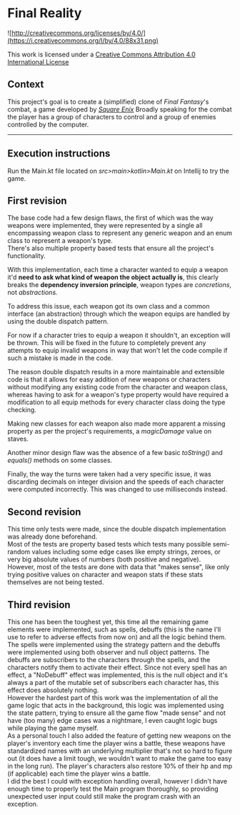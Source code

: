 Final Reality
=============

![http://creativecommons.org/licenses/by/4.0/](https://i.creativecommons.org/l/by/4.0/88x31.png)

This work is licensed under a
[Creative Commons Attribution 4.0 International License](http://creativecommons.org/licenses/by/4.0/)

Context
-------

This project's goal is to create a (simplified) clone of _Final Fantasy_'s combat, a game developed
by [_Square Enix_](https://www.square-enix.com)
Broadly speaking for the combat the player has a group of characters to control and a group of
enemies controlled by the computer.

---

Execution instructions
--------------

Run the Main.kt file located on *src>main>kotlin>Main.kt* on Intellij to try the game.

First revision
--------------

The base code had a few design flaws, the first of which was the way weapons were implemented, they were represented
by a single all encompassing weapon class to represent any generic weapon and an enum class to represent
a weapon's type. \
There's also multiple property based tests that ensure all the project's functionality.


With this implementation, each time a character wanted to equip a weapon it'd **need
to ask what kind of weapon the object actually is**, this clearly breaks the **dependency inversion principle**, weapon types are *concretions*, not *abstractions.*

To address this issue, each weapon got its own class and a common interface (an abstraction) through which
the weapon equips are handled by using the double dispatch pattern.

For now if a character tries to equip a weapon it shouldn't, an exception will be thrown. This will be fixed in the
future to completely prevent any attempts to equip invalid weapons in way that won't let the code compile if such a mistake is made in the code.

The reason double dispatch results in a more maintainable and extensible code is that it allows for easy
addition of new weapons or characters without modifying any existing code from the character and weapon class, whereas having to
ask for a weapon's type property would have required a modification to all equip methods for every character class doing the type checking.

Making new classes for each weapon also made more apparent a missing property as per the project's requirements, a *magicDamage* value on staves.


Another minor design flaw was the absence of a few basic *toString()* and *equals()* methods on some classes.

Finally, the way the turns were taken had a very specific issue, it was discarding decimals on integer 
division and the speeds of each character were computed incorrectly. This was changed to use milliseconds instead.  


Second revision
--------------------

This time only tests were made, since the double dispatch implementation was already done beforehand.\
Most of the tests are property based tests which tests many possible semi-random values including some edge cases like empty strings, zeroes, or very big absolute values of numbers (both positive and negative). \
However, most of the tests are done with data that "makes sense", like only trying positive values on character and weapon stats if these stats themselves are not being tested.

Third revision
---------------------
This one has been the toughest yet, this time all the remaining game elements were implemented, such as spells, debuffs (this is the name I'll use to refer to adverse effects from now on) and all the logic behind them.\
The spells were implemented using the strategy pattern and the debuffs were implemented using both observer and null object patterns. The debuffs are subscribers to the characters through the spells, and the characters notify them to activate their effect. Since not every spell has an effect, a "NoDebuff" effect was implemented, this is the null object and it's always a part of the mutable set of subscribers each character has, this effect does absolutely nothing.\
However the hardest part of this work was the implementation of all the game logic that acts in the background, this logic was implemented using the state pattern, trying to ensure all the game flow "made sense" and not have (too many) edge cases was a nightmare, I even caught logic bugs while playing the game myself.\
As a personal touch I also added the feature of getting new weapons on the player's inventory each time the player wins a battle, these weapons have standardized names with an underlying multiplier that's not so hard to figure out (it does have a limit tough, we wouldn't want to make the game too easy in the long run).
The player's characters also restore 10% of their hp and mp (if applicable) each time the player wins a battle.\
I did the best I could with exception handling overall, however I didn't have enough time to properly test the Main program thoroughly, so providing unexpected user input could still make the program crash with an exception.